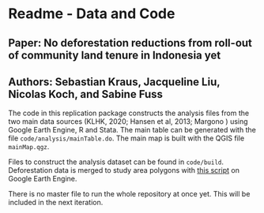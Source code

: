 # Readme - Data and Code
## Paper: No deforestation reductions from roll-out of community land tenure in Indonesia yet
## Authors: Sebastian Kraus, Jacqueline Liu, Nicolas Koch, and Sabine Fuss

The code in this replication package constructs the analysis files from the two main data sources (KLHK, 2020; Hansen et al, 2013; Margono ) using Google Earth Engine, R and Stata. The main table can be generated with the file `code/analysis/mainTable.do`. The main map is built with the QGIS file `mainMap.qgz`. 

Files to construct the analysis dataset can be found in `code/build`. Deforestation data is merged to study area polygons with [this script](https://code.earthengine.google.com/ecf52ed8c490481ca7f024ee4a090512) on Google Earth Engine.

There is no master file to run the whole repository at once yet. This will be included in the next iteration.
